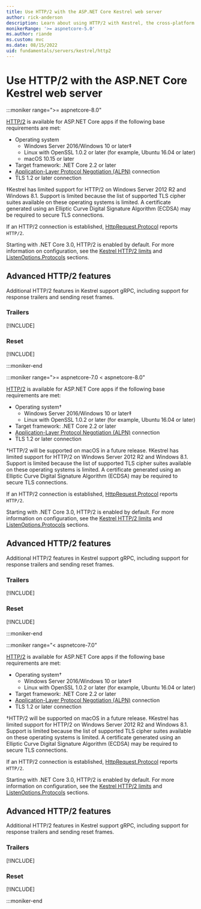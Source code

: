 ```yaml
---
title: Use HTTP/2 with the ASP.NET Core Kestrel web server
author: rick-anderson
description: Learn about using HTTP/2 with Kestrel, the cross-platform web server for ASP.NET Core.
monikerRange: '>= aspnetcore-5.0'
ms.author: riande
ms.custom: mvc
ms.date: 08/15/2022
uid: fundamentals/servers/kestrel/http2
---
```


# Use HTTP/2 with the ASP.NET Core Kestrel web server

:::moniker range=">= aspnetcore-8.0"

[HTTP/2](https://httpwg.org/specs/rfc7540.html) is available for ASP.NET Core apps if the following base requirements are met:

* Operating system
  * Windows Server 2016/Windows 10 or later&Dagger;
  * Linux with OpenSSL 1.0.2 or later (for example, Ubuntu 16.04 or later)
  * macOS 10.15 or later
* Target framework: .NET Core 2.2 or later
* [Application-Layer Protocol Negotiation (ALPN)](https://tools.ietf.org/html/rfc7301#section-3) connection
* TLS 1.2 or later connection

&Dagger;Kestrel has limited support for HTTP/2 on Windows Server 2012 R2 and Windows 8.1. Support is limited because the list of supported TLS cipher suites available on these operating systems is limited. A certificate generated using an Elliptic Curve Digital Signature Algorithm (ECDSA) may be required to secure TLS connections.

If an HTTP/2 connection is established, [HttpRequest.Protocol](xref:Microsoft.AspNetCore.Http.HttpRequest.Protocol%2A) reports `HTTP/2`.

Starting with .NET Core 3.0, HTTP/2 is enabled by default. For more information on configuration, see the [Kestrel HTTP/2 limits](xref:fundamentals/servers/kestrel/options#http2-limits) and [ListenOptions.Protocols](xref:fundamentals/servers/kestrel/endpoints#listenoptionsprotocols) sections.

## Advanced HTTP/2 features

Additional HTTP/2 features in Kestrel support gRPC, including support for response trailers and sending reset frames.

### Trailers

[!INCLUDE[](~/includes/trailers.md)]

### Reset

[!INCLUDE[](~/includes/reset.md)]

:::moniker-end

:::moniker range=">= aspnetcore-7.0 < aspnetcore-8.0"

[HTTP/2](https://httpwg.org/specs/rfc7540.html) is available for ASP.NET Core apps if the following base requirements are met:

* Operating system&dagger;
  * Windows Server 2016/Windows 10 or later&Dagger;
  * Linux with OpenSSL 1.0.2 or later (for example, Ubuntu 16.04 or later)
* Target framework: .NET Core 2.2 or later
* [Application-Layer Protocol Negotiation (ALPN)](https://tools.ietf.org/html/rfc7301#section-3) connection
* TLS 1.2 or later connection

&dagger;HTTP/2 will be supported on macOS in a future release.
&Dagger;Kestrel has limited support for HTTP/2 on Windows Server 2012 R2 and Windows 8.1. Support is limited because the list of supported TLS cipher suites available on these operating systems is limited. A certificate generated using an Elliptic Curve Digital Signature Algorithm (ECDSA) may be required to secure TLS connections.

If an HTTP/2 connection is established, [HttpRequest.Protocol](xref:Microsoft.AspNetCore.Http.HttpRequest.Protocol%2A) reports `HTTP/2`.

Starting with .NET Core 3.0, HTTP/2 is enabled by default. For more information on configuration, see the [Kestrel HTTP/2 limits](xref:fundamentals/servers/kestrel/options#http2-limits) and [ListenOptions.Protocols](xref:fundamentals/servers/kestrel/endpoints#listenoptionsprotocols) sections.

## Advanced HTTP/2 features

Additional HTTP/2 features in Kestrel support gRPC, including support for response trailers and sending reset frames.

### Trailers

[!INCLUDE[](~/includes/trailers.md)]

### Reset

[!INCLUDE[](~/includes/reset.md)]

:::moniker-end

:::moniker range="< aspnetcore-7.0"

[HTTP/2](https://httpwg.org/specs/rfc7540.html) is available for ASP.NET Core apps if the following base requirements are met:

* Operating system&dagger;
  * Windows Server 2016/Windows 10 or later&Dagger;
  * Linux with OpenSSL 1.0.2 or later (for example, Ubuntu 16.04 or later)
* Target framework: .NET Core 2.2 or later
* [Application-Layer Protocol Negotiation (ALPN)](https://tools.ietf.org/html/rfc7301#section-3) connection
* TLS 1.2 or later connection

&dagger;HTTP/2 will be supported on macOS in a future release.
&Dagger;Kestrel has limited support for HTTP/2 on Windows Server 2012 R2 and Windows 8.1. Support is limited because the list of supported TLS cipher suites available on these operating systems is limited. A certificate generated using an Elliptic Curve Digital Signature Algorithm (ECDSA) may be required to secure TLS connections.

If an HTTP/2 connection is established, [HttpRequest.Protocol](xref:Microsoft.AspNetCore.Http.HttpRequest.Protocol%2A) reports `HTTP/2`.

Starting with .NET Core 3.0, HTTP/2 is enabled by default. For more information on configuration, see the [Kestrel HTTP/2 limits](xref:fundamentals/servers/kestrel/options#http2-limits) and [ListenOptions.Protocols](xref:fundamentals/servers/kestrel/endpoints#listenoptionsprotocols) sections.

## Advanced HTTP/2 features

Additional HTTP/2 features in Kestrel support gRPC, including support for response trailers and sending reset frames.

### Trailers

[!INCLUDE[](~/includes/trailers.md)]

### Reset

[!INCLUDE[](~/includes/reset.md)]

:::moniker-end
